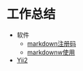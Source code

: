 # 工作总结

- 软件
	- [markdown注册码](soft/markdown注册码.md)
	- [markdownw使用](soft/markdown.md)
- [Yii2](yii2/)


